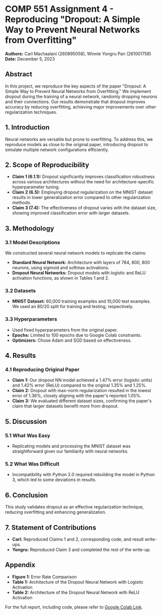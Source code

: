 # COMP 551 Assignment 4 - Reproducing "Dropout: A Simple Way to Prevent Neural Networks from Overfitting"

**Authors:** Carl Machaalani (260895058), Winnie Yongru Pan (261001758)  
**Date:** December 5, 2023

## Abstract
In this project, we reproduce the key aspects of the paper "Dropout: A Simple Way to Prevent Neural Networks from Overfitting." We implement dropout during the training of a neural network, randomly dropping neurons and their connections. Our results demonstrate that dropout improves accuracy by reducing overfitting, achieving major improvements over other regularization techniques.

## 1. Introduction
Neural networks are versatile but prone to overfitting. To address this, we reproduce models as close to the original paper, introducing dropout to simulate multiple network configurations efficiently.

## 2. Scope of Reproducibility
- **Claim 1 (6.1.1):** Dropout significantly improves classification robustness across various architectures without the need for architecture-specific hyperparameter tuning.
- **Claim 2 (6.5):** Employing dropout regularization on the MNIST dataset results in lower generalization error compared to other regularization methods.
- **Claim 3 (7.4):** The effectiveness of dropout varies with the dataset size, showing improved classification error with larger datasets.

## 3. Methodology
### 3.1 Model Descriptions
We constructed several neural network models to replicate the claims:
- **Standard Neural Network:** Architecture with layers of 784, 800, 800 neurons, using sigmoid and softmax activations.
- **Dropout Neural Networks:** Dropout models with logistic and ReLU activation functions, as shown in Tables 1 and 2.

### 3.2 Datasets
- **MNIST Dataset:** 60,000 training examples and 10,000 test examples. We used an 80/20 split for training and testing, respectively.

### 3.3 Hyperparameters
- Used fixed hyperparameters from the original paper.
- **Epochs:** Limited to 100 epochs due to Google Colab constraints.
- **Optimizers:** Chose Adam and SGD based on effectiveness.

## 4. Results
### 4.1 Reproducing Original Paper
- **Claim 1:** Our dropout NN model achieved a 1.47% error (logistic units) and 1.42% error (ReLU) compared to the original 1.35% and 1.25%.
- **Claim 2:** Dropout with max-norm regularization resulted in the lowest error of 1.36%, closely aligning with the paper's reported 1.05%.
- **Claim 3:** We evaluated different dataset sizes, confirming the paper's claim that larger datasets benefit more from dropout.

## 5. Discussion
### 5.1 What Was Easy
- Replicating models and processing the MNIST dataset was straightforward given our familiarity with neural networks.

### 5.2 What Was Difficult
- Incompatibility with Python 2.0 required rebuilding the model in Python 3, which led to some deviations in results.

## 6. Conclusion
This study validates dropout as an effective regularization technique, reducing overfitting and enhancing generalization.

## 7. Statement of Contributions
- **Carl:** Reproduced Claims 1 and 2, corresponding code, and result write-ups.
- **Yongru:** Reproduced Claim 3 and completed the rest of the write-up.

## Appendix
- **Figure 1:** Error Rate Comparison
- **Table 1:** Architecture of the Dropout Neural Network with Logistic Activation
- **Table 2:** Architecture of the Dropout Neural Network with ReLU Activation

For the full report, including code, please refer to [Google Colab Link](https://colab.research.google.com).

